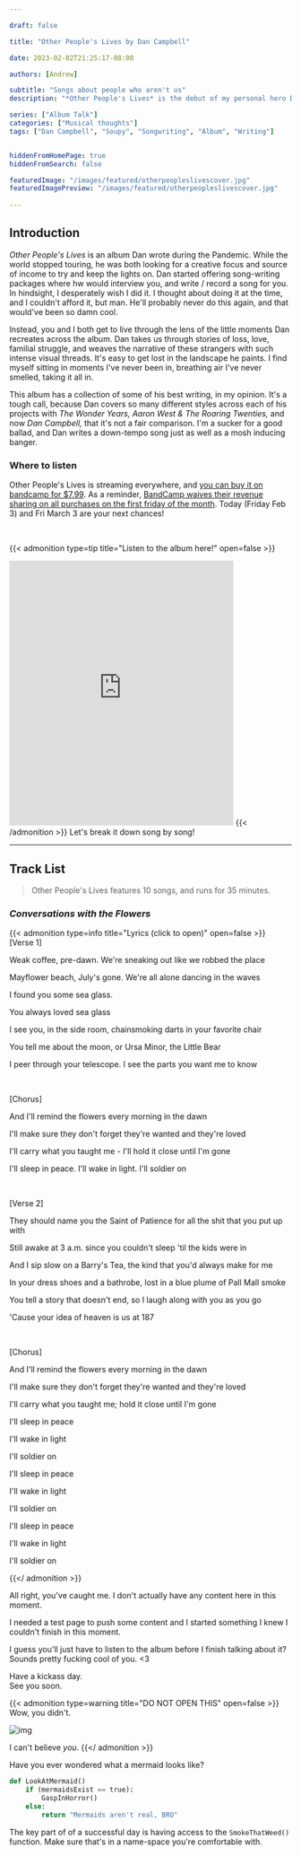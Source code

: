 ```yaml
---

draft: false

title: "Other People's Lives by Dan Campbell"

date: 2023-02-02T21:25:17-08:00

authors: [Andrew]

subtitle: "Songs about people who aren't us" 
description: "*Other People's Lives* is the debut of my personal hero Dan 'Soupy' Campbell releasing music under his own name. Let's talk about what makes this album so special, and why I can't get it out of my head." 

series: ["Album Talk"]
categories: ["Musical thoughts"]
tags: ["Dan Campbell", "Soupy", "Songwriting", "Album", "Writing"]


hiddenFromHomePage: true
hiddenFromSearch: false

featuredImage: "/images/featured/otherpeopleslivescover.jpg"
featuredImagePreview: "/images/featured/otherpeopleslivescover.jpg"
    
---
```


## Introduction

*Other People's Lives* is an album Dan wrote during the Pandemic. 
While the world stopped touring, he was both looking for a creative focus and source of income to try and keep the lights on.
Dan started offering song-writing packages where hw would interview you, and write / record a song for you. 
In hindsight, I desperately wish I did it. 
I thought about doing it at the time, and I couldn't afford it, but man. 
He'll probably never do this again, and that would've been so damn cool. 

Instead, you and I both get to live through the lens of the little moments Dan recreates across the album. 
Dan takes us through stories of loss, love, familial struggle, and weaves the narrative of these strangers with such intense visual threads. 
It's easy to get lost in the landscape he paints. 
I find myself sitting in moments I've never been in, breathing air I've never smelled, taking it all in.

This album has a collection of some of his best writing, in my opinion. 
It's a tough call, because Dan covers so many different styles across each of his projects with *The Wonder Years, Aaron West & The Roaring Twenties,* and now *Dan Campbell,* that it's not a fair comparison.
I'm a sucker for a good ballad, and Dan writes a down-tempo song just as well as a mosh inducing banger. 

### Where to listen

Other People's Lives is streaming everywhere, and [you can buy it on bandcamp for $7.99](https://dan-campbell.bandcamp.com/album/other-people-s-lives).
As a reminder, [BandCamp waives their revenue sharing on all purchases on the first friday of the month](https://daily.bandcamp.com/features/bandcamp-fridays-update).
Today (Friday Feb 3) and Fri March 3 are your next chances! 

&nbsp;

{{< admonition type=tip title="Listen to the album here!" open=false >}}
<iframe style="border: 0; width: 400px; height: 472px;" src="https://bandcamp.com/EmbeddedPlayer/album=5250220/size=large/bgcol=ffffff/linkcol=333333/artwork=small/transparent=true/" seamless><a href="https://dan-campbell.bandcamp.com/album/other-people-s-lives">Other People’s Lives by Dan Campbell</a></iframe>
{{< /admonition >}}
Let's break it down song by song! 

---

## Track List

> Other People's Lives features 10 songs, and runs for 35 minutes.



### *Conversations with the Flowers* 

{{< admonition type=info title="Lyrics (click to open)" open=false >}}
[Verse 1]

Weak coffee, pre-dawn. We're sneaking out like we robbed the place

Mayflower beach, July's gone. We're all alone dancing in the waves

I found you some sea glass.

You always loved sea glass

I see you, in the side room, chainsmoking darts in your favorite chair

You tell me about the moon, or Ursa Minor, the Little Bear

I peer through your telescope. I see the parts you want me to know

&nbsp;

[Chorus]

And I'll remind the flowers every morning in the dawn

I'll make sure they don't forget they're wanted and they're loved

I'll carry what you taught me - I'll hold it close until I'm gone

I'll sleep in peace. I'll wake in light. I'll soldier on

&nbsp;


[Verse 2]

They should name you the Saint of Patience for all the shit that you put up with

Still awake at 3 a.m. since you couldn't sleep 'til the kids were in

And I sip slow on a Barry's Tea, the kind that you'd always make for me

In your dress shoes and a bathrobe, lost in a blue plume of Pall Mall smoke

You tell a story that doesn't end, so I laugh along with you as you go

'Cause your idea of heaven is us at 187

&nbsp;

[Chorus]

And I'll remind the flowers every morning in the dawn

I'll make sure they don't forget they're wanted and they're loved

I'll carry what you taught me; hold it close until I'm gone


I'll sleep in peace

I'll wake in light

I'll soldier on

I'll sleep in peace

I'll wake in light

I'll soldier on

I'll sleep in peace

I'll wake in light

I'll soldier on

{{</ admonition >}}

All right, you've caught me. 
I don't actually have any content here in this moment. 

I needed a test page to push some content and I started something I knew I couldn't finish in this moment. 

I guess you'll just have to listen to the album before I finish talking about it? Sounds pretty fucking cool of you. <3 

Have a kickass day.  
See you soon. 

{{< admonition type=warning title="DO NOT OPEN THIS" open=false >}}
Wow, you didn't. 

![img](https://y.yarn.co/70a77fda-20d6-4e8e-bf99-32b4c8f56f59_text.gif)

I can't believe *you*. 
{{</ admonition >}}

Have you ever wondered what a mermaid looks like?

```python 
def LookAtMermaid()
    if (mermaidsExist == true):
        GaspInHorror()
    else:
        return "Mermaids aren't real, BRO"

```
The key part of of a successful day is having access to the `SmokeThatWeed()` function. Make sure that's in a name-space you're comfortable with.     


